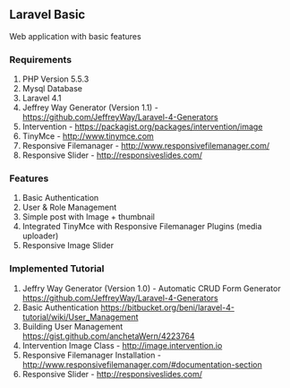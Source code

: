 ## Laravel Basic
Web application with basic features

### Requirements
1. PHP Version 5.5.3
2. Mysql Database
3. Laravel 4.1
4. Jeffrey Way Generator (Version 1.1) - https://github.com/JeffreyWay/Laravel-4-Generators
5. Intervention - https://packagist.org/packages/intervention/image
6. TinyMce - http://www.tinymce.com
7. Responsive Filemanager - http://www.responsivefilemanager.com/
8. Responsive Slider - http://responsiveslides.com/

### Features
1. Basic Authentication
2. User & Role Management
3. Simple post with Image + thumbnail
4. Integrated TinyMce with Responsive Filemanager Plugins (media uploader)
5. Responsive Image Slider

### Implemented Tutorial
1. Jeffry Way Generator (Version 1.0) - Automatic CRUD Form Generator
    https://github.com/JeffreyWay/Laravel-4-Generators
2. Basic Authentication
    https://bitbucket.org/beni/laravel-4-tutorial/wiki/User_Management
3. Building User Management
    https://gist.github.com/anchetaWern/4223764
4. Intervention Image Class - http://image.intervention.io
5. Responsive Filemanager Installation - http://www.responsivefilemanager.com/#documentation-section
8. Responsive Slider - http://responsiveslides.com/








